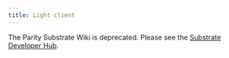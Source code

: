 ```yaml
---
title: Light client
---
```


The Parity Substrate Wiki is deprecated. Please see the [Substrate Developer Hub](https://substrate.dev/).
